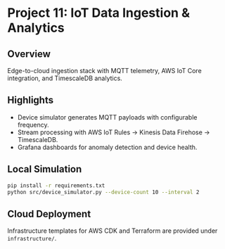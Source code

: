 # Project 11: IoT Data Ingestion & Analytics

## Overview
Edge-to-cloud ingestion stack with MQTT telemetry, AWS IoT Core integration, and TimescaleDB analytics.

## Highlights
- Device simulator generates MQTT payloads with configurable frequency.
- Stream processing with AWS IoT Rules -> Kinesis Data Firehose -> TimescaleDB.
- Grafana dashboards for anomaly detection and device health.

## Local Simulation
```bash
pip install -r requirements.txt
python src/device_simulator.py --device-count 10 --interval 2
```

## Cloud Deployment
Infrastructure templates for AWS CDK and Terraform are provided under `infrastructure/`.

